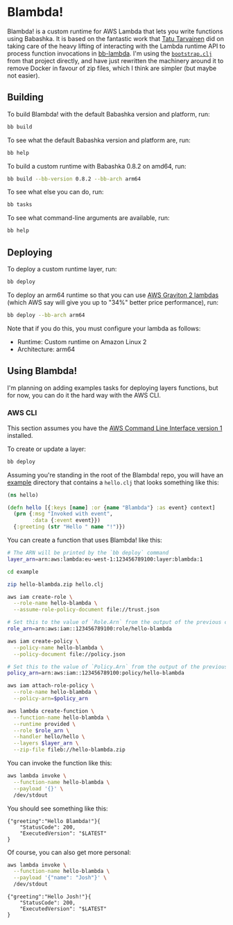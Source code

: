 # Blambda!

Blambda! is a custom runtime for AWS Lambda that lets you write functions using
Babashka. It is based on the fantastic work that [Tatu
Tarvainen](https://github.com/tatut) did on taking care of the heavy lifting of
interacting with the Lambda runtime API to process function invocations in
[bb-lambda](https://github.com/tatut/bb-lambda). I'm using the
[`bootstrap.clj`](blob/main/bootstrap.clj) from that project directly, and have
just rewritten the machinery around it to remove Docker in favour of zip files,
which I think are simpler (but maybe not easier).

## Building

To build Blambda! with the default Babashka version and platform, run:

``` sh
bb build
```

To see what the default Babashka version and platform are, run:

``` sh
bb help
```

To build a custom runtime with Babashka 0.8.2 on amd64, run:

``` sh
bb build --bb-version 0.8.2 --bb-arch arm64
```

To see what else you can do, run:

``` sh
bb tasks
```

To see what command-line arguments are available, run:

``` sh
bb help
```

## Deploying

To deploy a custom runtime layer, run:

``` sh
bb deploy
```

To deploy an arm64 runtime so that you can use [AWS Graviton 2
lambdas](https://aws.amazon.com/blogs/compute/migrating-aws-lambda-functions-to-arm-based-aws-graviton2-processors/)
(which AWS say will give you up to "34%" better price performance), run:

``` sh
bb deploy --bb-arch arm64
```

Note that if you do this, you must configure your lambda as follows:
- Runtime: Custom runtime on Amazon Linux 2
- Architecture: arm64

## Using Blambda!

I'm planning on adding examples tasks for deploying layers functions, but for now,
you can do it the hard way with the AWS CLI.

### AWS CLI

This section assumes you have the [AWS Command Line Interface version
1](https://docs.aws.amazon.com/cli/v1/userguide/cli-chap-welcome.html)
installed.

To create or update a layer:

``` sh
bb deploy
```

Assuming you're standing in the root of the Blambda! repo, you will have an
[example](example/) directory that contains a `hello.clj` that looks something
like this:

``` clojure
(ns hello)

(defn hello [{:keys [name] :or {name "Blambda"} :as event} context]
  (prn {:msg "Invoked with event",
        :data {:event event}})
  {:greeting (str "Hello " name "!")})
```

You can create a function that uses Blambda! like this:

``` sh
# The ARN will be printed by the `bb deploy` command
layer_arn=arn:aws:lambda:eu-west-1:123456789100:layer:blambda:1

cd example

zip hello-blambda.zip hello.clj

aws iam create-role \
  --role-name hello-blambda \
  --assume-role-policy-document file://trust.json

# Set this to the value of `Role.Arn` from the output of the previous command
role_arn=arn:aws:iam::123456789100:role/hello-blambda

aws iam create-policy \
  --policy-name hello-blambda \
  --policy-document file://policy.json

# Set this to the value of `Policy.Arn` from the output of the previous command
policy_arn=arn:aws:iam::123456789100:policy/hello-blambda

aws iam attach-role-policy \
  --role-name hello-blambda \
  --policy-arn=$policy_arn 

aws lambda create-function \
  --function-name hello-blambda \
  --runtime provided \
  --role $role_arn \
  --handler hello/hello \
  --layers $layer_arn \
  --zip-file fileb://hello-blambda.zip
```

You can invoke the function like this:

``` sh
aws lambda invoke \
  --function-name hello-blambda \
  --payload '{}' \
  /dev/stdout
```

You should see something like this:

```
{"greeting":"Hello Blambda!"}{
    "StatusCode": 200,
    "ExecutedVersion": "$LATEST"
}
```

Of course, you can also get more personal:

``` sh
aws lambda invoke \
  --function-name hello-blambda \
  --payload '{"name": "Josh"}' \
  /dev/stdout
```

```
{"greeting":"Hello Josh!"}{
    "StatusCode": 200,
    "ExecutedVersion": "$LATEST"
}
```

